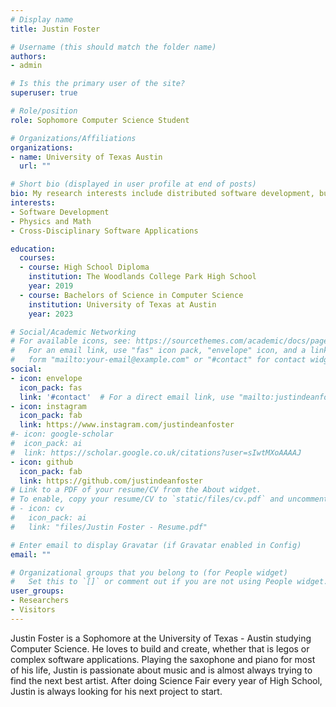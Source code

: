 ```yaml
---
# Display name
title: Justin Foster

# Username (this should match the folder name)
authors:
- admin

# Is this the primary user of the site?
superuser: true

# Role/position
role: Sophomore Computer Science Student

# Organizations/Affiliations
organizations:
- name: University of Texas Austin
  url: ""

# Short bio (displayed in user profile at end of posts)
bio: My research interests include distributed software development, building, and project management.
interests:
- Software Development
- Physics and Math
- Cross-Disciplinary Software Applications

education:
  courses:
  - course: High School Diploma
    institution: The Woodlands College Park High School
    year: 2019
  - course: Bachelors of Science in Computer Science
    institution: University of Texas at Austin
    year: 2023

# Social/Academic Networking
# For available icons, see: https://sourcethemes.com/academic/docs/page-builder/#icons
#   For an email link, use "fas" icon pack, "envelope" icon, and a link in the
#   form "mailto:your-email@example.com" or "#contact" for contact widget.
social:
- icon: envelope
  icon_pack: fas
  link: '#contact'  # For a direct email link, use "mailto:justindeanfoster@gmail.org".
- icon: instagram
  icon_pack: fab
  link: https://www.instagram.com/justindeanfoster
#- icon: google-scholar
#  icon_pack: ai
#  link: https://scholar.google.co.uk/citations?user=sIwtMXoAAAAJ
- icon: github
  icon_pack: fab
  link: https://github.com/justindeanfoster
# Link to a PDF of your resume/CV from the About widget.
# To enable, copy your resume/CV to `static/files/cv.pdf` and uncomment the lines below.
# - icon: cv
#   icon_pack: ai
#   link: "files/Justin Foster - Resume.pdf"

# Enter email to display Gravatar (if Gravatar enabled in Config)
email: ""

# Organizational groups that you belong to (for People widget)
#   Set this to `[]` or comment out if you are not using People widget.
user_groups:
- Researchers
- Visitors
---
```


Justin Foster is a Sophomore at the University of Texas - Austin studying Computer Science. He loves to build and create, whether that is legos or complex software applications. Playing the saxophone and piano for most of his life, Justin is passionate about music and is almost always trying to find the next best artist. After doing Science Fair every year of High School, Justin is always looking for his next project to start.
